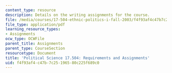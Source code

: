 ```yaml
---
content_type: resource
description: Details on the writing assignments for the course.
file: /media/courses/17-504-ethnic-politics-i-fall-2003/f4f93af4c47b7c25196580c225f689c0_polscience1.pdf
file_type: application/pdf
learning_resource_types:
- Assignments
ocw_type: OCWFile
parent_title: Assignments
parent_type: CourseSection
resourcetype: Document
title: 'Political Science 17.504: Requirements and Assignments'
uid: f4f93af4-c47b-7c25-1965-80c225f689c0
---
```

